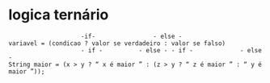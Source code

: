 # logica ternário
                        -if-                - else -
    variavel = (condicao ? valor se verdadeiro : valor se falso)
                        - if -          - else - - if -             - else -
    String maior = (x > y ? “ x é maior ” : (z > y ? “ z é maior ” : “ y é maior ”));

    